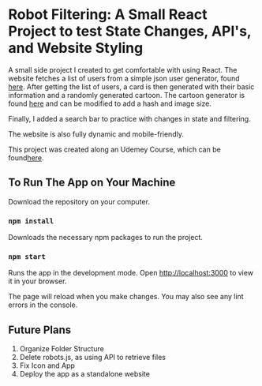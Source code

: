 # Robot Filtering: A Small React Project to test State Changes, API's, and Website Styling

A small side project I created to get comfortable with using React. The website fetches a list of users from a simple json user generator, found [here](https://jsonplaceholder.typicode.com/users). After getting the list of users, a card is then generated with their basic information and a randomly generated cartoon. The cartoon generator is found [here](https://robohash.org/1?200x200) and can be modified to add a hash and image size. 

Finally, I added a search bar to practice with changes in state and filtering.

The website is also fully dynamic and mobile-friendly. 

This project was created along an Udemey Course, which can be found[here](https://www.udemy.com/course/the-complete-web-developer-zero-to-mastery/#reviews).

## To Run The App on Your Machine

Download the repository on your computer. 

### `npm install`
Downloads the necessary npm packages to run the project. 

### `npm start`
Runs the app in the development mode.
Open [http://localhost:3000](http://localhost:3000) to view it in your browser. 

The page will reload when you make changes.
You may also see any lint errors in the console.

## Future Plans
1. Organize Folder Structure 
2. Delete robots.js, as using API to retrieve files 
3. Fix Icon and App 
4. Deploy the app as a standalone website 

